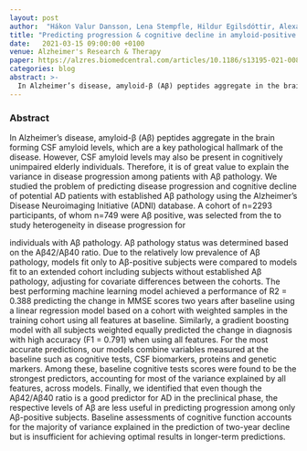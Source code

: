 ```yaml
---
layout: post
author:  "Hákon Valur Dansson, Lena Stempfle, Hildur Egilsdóttir, Alexander Schliep, Erik Portelius, Kaj Blennow, Henrik Zetterberg, Fredrik D Johansson"
title: "Predicting progression & cognitive decline in amyloid-positive patients with Alzheimer's disease"
date:   2021-03-15 09:00:00 +0100
venue: Alzheimer's Research & Therapy
paper: https://alzres.biomedcentral.com/articles/10.1186/s13195-021-00886-5
categories: blog
abstract: >-
  In Alzheimer’s disease, amyloid-β (Aβ) peptides aggregate in the brain forming CSF amyloid levels, which are a key pathological hallmark of the disease. However, CSF amyloid levels may also be present in cognitively unimpaired elderly individuals. Therefore, it is of great value to explain the variance in disease progression among patients with Aβ pathology. We studied the problem of predicting disease progression and cognitive decline of potential AD patients with established Aβ pathology using the Alzheimer’s Disease Neuroimaging Initiative (ADNI) database.
---
```


### Abstract

In Alzheimer’s disease, amyloid-β (Aβ) peptides aggregate in the brain forming CSF amyloid levels, which are a key pathological hallmark of the disease. However, CSF amyloid levels may also be present in cognitively unimpaired elderly individuals. Therefore, it is of great value to explain the variance in disease progression among patients with Aβ pathology. We studied the problem of predicting disease progression and cognitive decline of potential AD patients with established Aβ pathology using the Alzheimer’s Disease Neuroimaging Initiative (ADNI) database.
A cohort of n=2293 participants, of whom n=749 were Aβ positive, was selected from the to study heterogeneity in disease progression for

individuals with Aβ pathology. Aβ pathology status was determined based on the Aβ42/Aβ40 ratio. Due to the relatively low prevalence of Aβ pathology, models fit only to Aβ-positive subjects were compared to models fit to an extended cohort including subjects without established Aβ pathology, adjusting for covariate differences between the cohorts.
The best performing machine learning model achieved a performance of R2 = 0.388 predicting the change in MMSE scores two years after baseline using a linear regression model based on a cohort with weighted samples in the training cohort using all features at baseline. Similarly, a gradient boosting model with all subjects weighted equally predicted the change in diagnosis with high accuracy (F1 = 0.791) when using all features. For the most accurate predictions, our models combine variables measured at the baseline such as cognitive tests, CSF biomarkers, proteins and genetic markers. Among these, baseline cognitive tests scores were found to be the strongest predictors, accounting for most of the variance explained by all features, across models. Finally, we identified that even though the Aβ42/Aβ40 ratio is a good predictor for AD in the preclinical phase, the respective levels of Aβ are less useful in predicting progression among only Aβ-positive subjects. Baseline assessments of cognitive function accounts for the majority of variance explained in the prediction of two-year decline but is insufficient for achieving optimal results in longer-term predictions.

